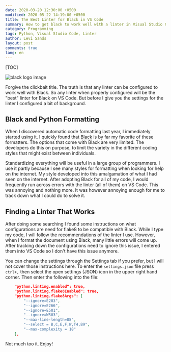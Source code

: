 ```yaml
---
date: 2020-03-20 12:30:00 +0500
modified: 2020-05-22 14:19:00 +0500
title: The Best Linter for Black in VS Code
summary: How to get black to work well with a linter in Visual Studio Code
category: Programming
tags: Python, Visual Studio Code, Linter
author: Levi Sands
layout: post
comments: true
lang: en
---
```


[TOC]

![black logo image]({static}../images/articles/black_logo.png)

Forgive the clickbait title. The truth is that any linter can be configured to work well with Black. So any linter when properly configured will be the "best" linter for Black on VS Code. But before I give you the settings for the linter I configured a bit of background.

## Black and Python Formatting

When I discovered automatic code formatting last year, I immediately started using it. I quickly found that [Black](https://black.readthedocs.io/en/stable/) is by far my favorite of these formatters. The options that come with Black are very limited. The developers do this on purpose, to limit the variety in the different coding styles that might exist between individuals.

Standardizing everything will be useful in a large group of programmers. I use it partly because I see many styles for formatting when looking for help on the internet. My style developed into this amalgamation of what I had seen on the internet. After adopting Black for all of my code, I would frequently run across errors with the linter (all of them) on VS Code. This was annoying and nothing more. It was however annoying enough for me to track down what I could do to solve it.

## Finding a Linter That Works

After doing some searching I found some instructions on what configurations are need for flake8 to be compatible with Black. While I type my code, I will follow the recommendations of the linter I use. However, when I format the document using Black, many little errors will come up. After tracking down the configurations need to ignore this issue, I entered them into VS Code so I don't have this issue anymore.

You can change the settings through the Settings tab if you prefer, but I will not cover those instructions here. To enter the `settings.json` file press `ctrl+,` then select the open settings (JSON) icon in the upper right hand corner. Then enter the following into the file:

```JSON
    "python.linting.enabled": true,
    "python.linting.flake8Enabled": true,
    "python.linting.flake8Args": [
        "--ignore=E203",
        "--ignore=E266",
        "--ignore=E501",
        "--ignore=W503",
        "--max-line-length=88",
        "--select = B,C,E,F,W,T4,B9",
        "--max-complexity = 18"
    ],
```

Not much too it. Enjoy!
